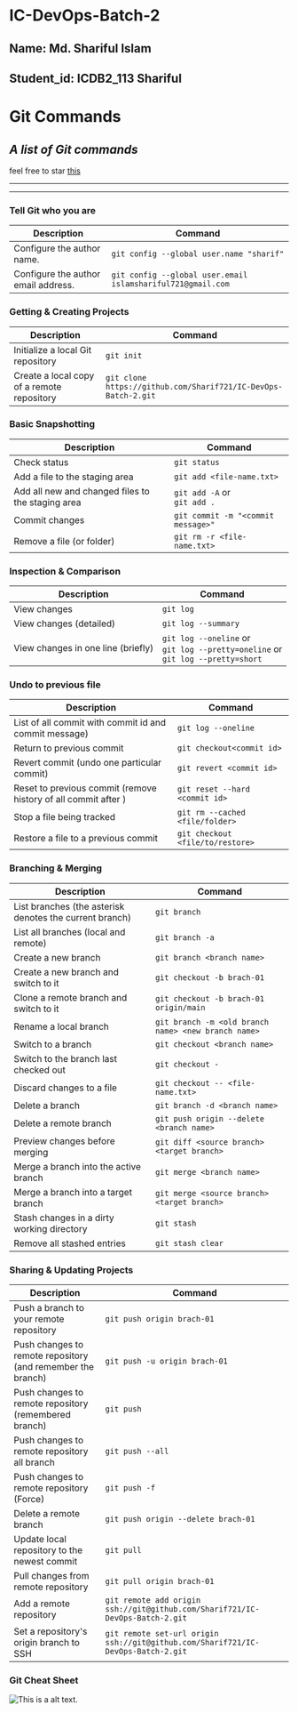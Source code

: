 # IC-DevOps-Batch-2

## Name: Md. Shariful Islam
## Student_id: ICDB2_113 Shariful



Git Commands
============

_A list of Git commands_
--
feel free to star [this](https://gist.github.com/vimalverma558/6fe59f3b7f886d2210bca28634b3a7fe)

___
___

### Tell Git who you are

| Description | Command |
| ------- | ----------- |
| Configure the author name.|`git config --global user.name "sharif"`|
| Configure the author email address.|`git config --global user.email islamshariful721@gmail.com`|



### Getting & Creating Projects

| Description | Command  |
| ------- | ----------- |
| Initialize a local Git repository | `git init` |
| Create a local copy of a remote repository | `git clone https://github.com/Sharif721/IC-DevOps-Batch-2.git` |

### Basic Snapshotting

| Description | Command |
| ------- | ----------- |
| Check status | `git status` |
| Add a file to the staging area | `git add <file-name.txt>` |
| Add all new and changed files to the staging area | `git add -A` or <br> `git add .` |
| Commit changes | `git commit -m "<commit message>"` |
| Remove a file (or folder) | `git rm -r <file-name.txt>` |



### Inspection & Comparison

| Description | Command |
| ------- | ----------- |
| View changes | `git log` |
| View changes (detailed) | `git log --summary` |
| View changes in one line (briefly) | `git log --oneline` or <br> `git log --pretty=oneline` or<br> `git log --pretty=short` |




### Undo to previous file

| Description | Command |
| ------- | ----------- |
| List of all commit with commit id and commit message) | `git log --oneline` |
| Return to previous commit <commit id> | `git checkout<commit id>` |
| Revert commit <commit id> (undo one particular commit) | `git revert <commit id>` |
| Reset to previous commit <commit id> (remove history of all commit after <commit id> ) | `git reset --hard <commit id>`|
| Stop a file being tracked | `git rm --cached <file/folder>` |
| Restore a file to a previous commit| `git checkout <file/to/restore>` |



### Branching & Merging

| Description | Command |
| ------- | ----------- |
| List branches (the asterisk denotes the current branch) | `git branch` |
| List all branches (local and remote) | `git branch -a` |
| Create a new branch | `git branch <branch name>` |
| Create a new branch and switch to it | `git checkout -b brach-01` |
| Clone a remote branch and switch to it | `git checkout -b brach-01 origin/main` |
| Rename a local branch | `git branch -m <old branch name> <new branch name>` |
| Switch to a branch | `git checkout <branch name>` |
| Switch to the branch last checked out | `git checkout -` |
| Discard changes to a file | `git checkout -- <file-name.txt>` |
| Delete a branch | `git branch -d <branch name>` |
| Delete a remote branch | `git push origin --delete <branch name>` |
| Preview changes before merging | `git diff <source branch>  <target branch>` |
| Merge a branch into the active branch | `git merge <branch name>` |
| Merge a branch into a target branch | `git merge <source branch> <target branch>` |
| Stash changes in a dirty working directory | `git stash` |
| Remove all stashed entries | `git stash clear` |

### Sharing & Updating Projects

| Description | Command |
| ------- | ----------- |
| Push a branch to your remote repository | `git push origin brach-01` |
| Push changes to remote repository (and remember the branch) | `git push -u origin brach-01` |
| Push changes to remote repository (remembered branch) | `git push` |
| Push changes to remote repository all branch | `git push --all` |
| Push changes to remote repository (Force) | `git push -f` |
| Delete a remote branch | `git push origin --delete brach-01` |
| Update local repository to the newest commit | `git pull` |
| Pull changes from remote repository | `git pull origin brach-01` |
| Add a remote repository | `git remote add origin ssh://git@github.com/Sharif721/IC-DevOps-Batch-2.git` |
| Set a repository's origin branch to SSH | `git remote set-url origin ssh://git@github.com/Sharif721/IC-DevOps-Batch-2.git` |


### Git Cheat Sheet
![This is a alt text.](/assignment_1/images/git_cheat_sheet.png)

